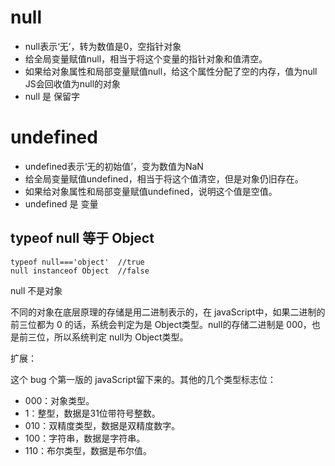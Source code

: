 # null
- null表示‘无’，转为数值是0，空指针对象 
- 给全局变量赋值null，相当于将这个变量的指针对象和值清空。 
- 如果给对象属性和局部变量赋值null，给这个属性分配了空的内存，值为null 
  JS会回收值为null的对象
- null 是 保留字

# undefined
- undefined表示‘无的初始值’，变为数值为NaN 
- 给全局变量赋值undefined，相当于将这个值清空，但是对象仍旧存在。 
- 如果给对象属性和局部变量赋值undefined，说明这个值是空值。
- undefined 是 变量



## typeof null 等于 Object

```
typeof null==='object'  //true
null instanceof Object  //false
```

null 不是对象

不同的对象在底层原理的存储是用二进制表示的，在 javaScript中，如果二进制的前三位都为 0 的话，系统会判定为是 Object类型。null的存储二进制是 000，也是前三位，所以系统判定 null为 Object类型。

扩展：

这个 bug 个第一版的 javaScript留下来的。其他的几个类型标志位：

- 000：对象类型。
- 1：整型，数据是31位带符号整数。
- 010：双精度类型，数据是双精度数字。
- 100：字符串，数据是字符串。
- 110：布尔类型，数据是布尔值。



